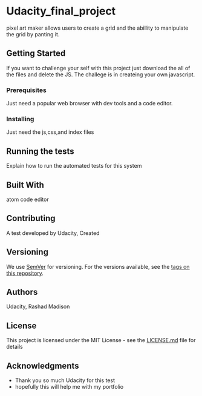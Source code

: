 # Udacity_final_project

pixel art maker allows users to create a grid and the abillity to manipulate the grid by panting it.

## Getting Started

If you want to challenge your self with this project just download the all of the files and delete the JS. The challege is in createing your own javascript.

### Prerequisites

Just need a popular web browser with dev tools and a code editor. 

### Installing

Just need the js,css,and index files

## Running the tests

Explain how to run the automated tests for this system

## Built With

atom code editor

## Contributing

A test developed by Udacity, Created

## Versioning

We use [SemVer](http://semver.org/) for versioning. For the versions available, see the [tags on this repository](https://github.com/your/project/tags). 

## Authors

Udacity, Rashad Madison

## License

This project is licensed under the MIT License - see the [LICENSE.md](LICENSE.md) file for details

## Acknowledgments

* Thank you so much Udacity for this test
* hopefully this will help me with my portfolio

